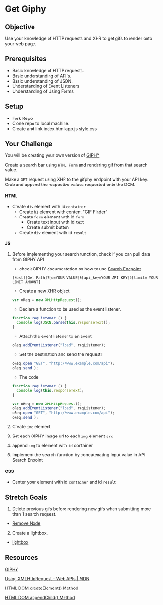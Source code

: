 # Get Giphy

## Objective

Use your knowledge of HTTP requests and XHR to get gifs to render onto your web page.

## Prerequisites

* Basic knowledge of HTTP requests.
* Basic understanding of API's.
* Basic understanding of JSON.
* Understanding of Event Listeners
* Understanding of Using Forms

## Setup

* Fork Repo
* Clone repo to local machine.
* Create and link index.html app.js style.css

## Your Challenge

You will be creating your own version of [GIPHY](https://giphy.com/)

Create a search bar using `HTML Form` and rendering gif from that search value. 

Make a `GET` request using XHR to the gifphy endpoint with your API key. Grab and append the respective values
requested onto the DOM.

#### HTML

- Create `div` element with id `container`
  - Create `h1` element with content "GIF Finder"
  - Create `form` element with id `form`
    - Create text input with id `text`
    - Create submit button
  - Create `div` element with id `result`
  
#### JS

1. Before implementing your search function, check if you can pull data from GIPHY API
  
    - check GIPHY documentation on how to use [Search Endpoint](https://developers.giphy.com/docs/)
    ```
    [Host][Get Path]?[q=YOUR VALUE]&[api_key=YOUR API KEY]&[limit= YOUR LIMIT AMOUNT]
    ```

    - Create a new XHR object
    ```js 
    var oReq = new XMLHttpRequest();
    ```
    - Declare a function to be used as the event listener.
    ```js
    function reqListener () {
      console.log(JSON.parse(this.responseText));
    }
    ```
    - Attach the event listener to an event
    ``` js
    oReq.addEventListener("load", reqListener);
    ```
    - Set the destination and send the request!
    ``` js
    oReq.open("GET", "http://www.example.com/api");
    oReq.send();
    ```
    - The code 
    ```js 
    function reqListener () {
      console.log(this.responseText);
    }

    var oReq = new XMLHttpRequest();
    oReq.addEventListener("load", reqListener);
    oReq.open("GET", "http://www.example.com/api");
    oReq.send();
    ```
  
2. Create `img` element 
3. Set each GIPHY image url to each `img` element `src`
4. append `img` to element with `id` container 
5. Implement the search function by concatenating input value in API Search Enpoint

#### CSS
  - Center your element with id `container` and id `result` 

## Stretch Goals
1. Delete previous gifs before rendering new gifs when submitting more than 1 search request.
  - [Remove Node](https://developer.mozilla.org/en-US/docs/Web/API/ChildNode/remove)
2. Create a lightbox.
  - [lightbox](https://www.w3schools.com/howto/howto_js_lightbox.asp)
  
## Resources

[GIPHY](https://developers.giphy.com/docs/)

[Using XMLHttpRequest - Web APIs | MDN](https://developer.mozilla.org/en-US/docs/Web/API/XMLHttpRequest/Using_XMLHttpRequest)

[HTML DOM createElement() Method](https://www.w3schools.com/jsreaf/met_document_createelement.asp)

[HTML DOM appendChild() Method](https://www.w3schools.com/jsref/met_node_appendchild.asp)
